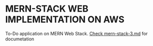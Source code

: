 # MERN-STACK WEB IMPLEMENTATION ON AWS 

To-Do application on MERN Web Stack. [Check mern-stack-3.md](https://github.com/brpo01/MERN-STACK-3/blob/master/mern-stack-3.md) for documetation
